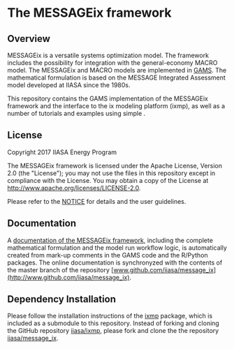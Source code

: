 # The MESSAGEix framework

## Overview

MESSAGEix is a versatile systems optimization model.
The framework includes the possibility for integration with the general-economy MACRO model.
The MESSAGEix and MACRO models are implemented in [GAMS](http://www.gams.com).
The mathematical formulation is based on the MESSAGE Integrated Assessment model 
developed at IIASA since the 1980s.

This repository contains the GAMS implementation of the MESSAGEix framework
and the interface to the ix modeling platform (ixmp), 
as well as a number of tutorials and examples using simple .


## License

Copyright 2017 IIASA Energy Program

The MESSAGEix framework is licensed under the Apache License, Version 2.0 (the "License");
you may not use the files in this repository except in compliance with the License.
You may obtain a copy of the License at <http://www.apache.org/licenses/LICENSE-2.0>.

Please refer to the [NOTICE](NOTICE.md) for details and the user guidelines.


## Documentation

A [documentation of the MESSAGEix framework](http://www.iiasa.ac.at/message_ix),
including the complete mathematical formulation and the model run workflow logic,
is automatically created from mark-up comments in the GAMS code and the R/Python packages. 
The online documentation is synchronyzed with the contents of the master branch
of the repository [www.github.com/iiasa/message_ix](http://www.github.com/iiasa/message_ix).


## Dependency Installation

Please follow the installation instructions
of the [ixmp](https://github.com/iiasa/ixmp/blob/master/README.md) package,
which is included as a submodule to this repository.
Instead of forking and cloning the GitHub repository [iiasa/ixmp](https://www.github.com/iiasa/ixmp),
please fork and clone the the repository [iiasa/message_ix](http://www.github.com/iiasa/message_ix).
